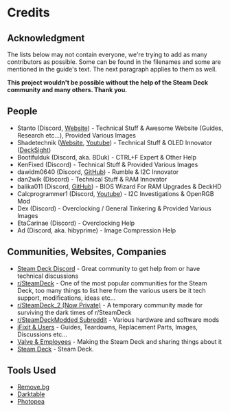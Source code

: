 # Credits

## Acknowledgment
The lists below may not contain everyone, we're trying to add as many contributors as possible. Some can be found in the filenames and some are mentioned in the guide's text. The next paragraph applies to them as well.

**This project wouldn't be possible without the help of the Steam Deck community and many others. Thank you.**

## People
- Stanto (Discord, [Website](https://www.stanto.com/)) - Technical Stuff & Awesome Website (Guides, Research etc...), Provided Various Images
- Shadetechnik ([Website](https://www.shadetechnik.com/), [Youtube](https://www.youtube.com/@ShadeTechnik)) - Technical Stuff & OLED Innovator ([DeckSight](https://www.shadetechnik.com/decksight))
- Bootifulduk (Discord, aka. BDuk) - CTRL+F Expert & Other Help
- KenFixed (Discord) - Technical Stuff & Provided Various Images
- dawidm0640 (Discord, [GitHub](https://github.com/dawidmpunkt)) - Rumble & I2C Innovator
- dan2wik (Discord) - Technical Stuff & RAM Innovator
- balika011 (Discord, [GitHub](https://github.com/balika011)) - BIOS Wizard For RAM Upgrades & DeckHD
- Calcprogrammer1 (Discord, [Youtube](https://www.youtube.com/@CalcProgrammer1/)) - I2C Investigations & OpenRGB Mod
- Dex (Discord) - Overclocking / General Tinkering & Provided Various Images
- EtaCarinae (Discord) - Overclocking Help
- Ad (Discord, aka. hibyprime) - Image Compression Help

## Communities, Websites, Companies
- [Steam Deck Discord](https://discord.gg/steamdeck) - Great community to get help from or have technical discussions
- [r/SteamDeck](https://www.reddit.com/r/SteamDeck/) - One of the most popular communities for the Steam Deck, too many things to list here from the various users be it tech support, modifications, ideas etc...
- [r/SteamDeck_2 (Now Private)](https://www.reddit.com/r/SteamDeck_2/) - A temporary community made for surviving the dark times of r/SteamDeck
- [r/SteamDeckModded Subreddit](https://www.reddit.com/r/SteamDeckModded/) - Various hardware and software mods
- [iFixit & Users](https://www.ifixit.com/Device/Steam_Deck) - Guides, Teardowns, Replacement Parts, Images, Discussions etc...
- [Valve & Employees](https://www.valvesoftware.com) - Making the Steam Deck and sharing things about it
- [Steam Deck](https://www.steamdeck.com) - Steam Deck.

## Tools Used
- [Remove.bg](https://www.remove.bg/)
- [Darktable](https://www.darktable.org/)
- [Photopea](https://www.photopea.com/)